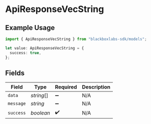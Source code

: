 # ApiResponseVecString

## Example Usage

```typescript
import { ApiResponseVecString } from "blackboxlabs-sdk/models";

let value: ApiResponseVecString = {
  success: true,
};
```

## Fields

| Field              | Type               | Required           | Description        |
| ------------------ | ------------------ | ------------------ | ------------------ |
| `data`             | *string*[]         | :heavy_minus_sign: | N/A                |
| `message`          | *string*           | :heavy_minus_sign: | N/A                |
| `success`          | *boolean*          | :heavy_check_mark: | N/A                |